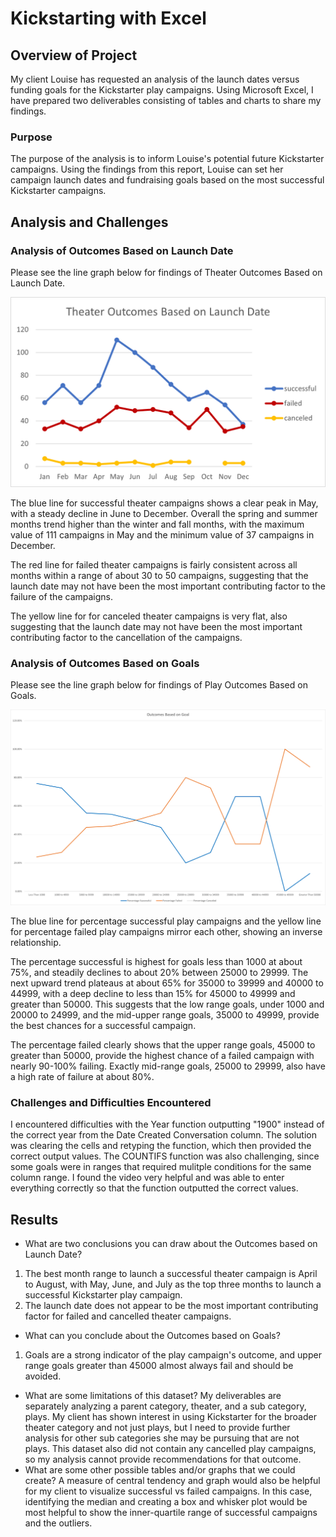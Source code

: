 # Kickstarting with Excel

## Overview of Project
My client Louise has requested an analysis of the launch dates versus funding goals for the Kickstarter play campaigns. Using Microsoft Excel, I have prepared two deliverables consisting of tables and charts to share my findings.
### Purpose
The purpose of the analysis is to inform Louise's potential future Kickstarter campaigns. Using the findings from this report, Louise can set her campaign launch dates and fundraising goals based on the most successful Kickstarter campaigns.

## Analysis and Challenges

### Analysis of Outcomes Based on Launch Date
Please see the line graph below for findings of Theater Outcomes Based on Launch Date. 


![Theater Outcomes vs Launch](Resources/Theater_Outcomes_vs_Launch.png)


The blue line for successful theater campaigns shows a clear peak in May, with a steady decline in June to December. Overall the spring and summer months trend higher than the winter and fall months, with the maximum value of 111 campaigns in May and the minimum value of 37 campaigns in December.

The red line for failed theater campaigns is fairly consistent across all months within a range of about 30 to 50 campaigns, suggesting that the launch date may not have been the most important contributing factor to the failure of the campaigns.

The yellow line for for canceled theater campaigns is very flat, also suggesting that the launch date may not have been the most important contributing factor to the cancellation of the campaigns.

### Analysis of Outcomes Based on Goals
Please see the line graph below for findings of Play Outcomes Based on Goals.

![Outcomes vs Goals](Resources/Outcomes_vs_Goals.png)


The blue line for percentage successful play campaigns and the yellow line for percentage failed play campaigns mirror each other, showing an inverse relationship.

The percentage successful is highest for goals less than 1000 at about 75%, and steadily declines to about 20% between 25000 to 29999. The next upward trend plateaus at about 65% for 35000 to 39999 and 40000 to 44999, with a deep decline to less than 15% for 45000 to 49999 and greater than 50000. This suggests that the low range goals, under 1000 and 20000 to 24999, and the mid-upper range goals, 35000 to 49999, provide the best chances for a successful campaign.

The percentage failed clearly shows that the upper range goals, 45000 to greater than 50000, provide the highest chance of a failed campaign with nearly 90-100% failing. Exactly mid-range goals, 25000 to 29999, also have a high rate of failure at about 80%.

### Challenges and Difficulties Encountered
I encountered difficulties with the Year function outputting "1900" instead of the correct year from the Date Created Conversation column. The solution was clearing the cells and retyping the function, which then provided the correct output values. The COUNTIFS function was also challenging, since some goals were in ranges that required mulitple conditions for the same column range. I found the video very helpful and was able to enter everything correctly so that the function outputted the correct values.

## Results

- What are two conclusions you can draw about the Outcomes based on Launch Date?
1. The best month range to launch a successful theater campaign is April to August, with May, June, and July as the top three months to launch a successful Kickstarter play campaign. 
2. The launch date does not appear to be the most important contributing factor for failed and cancelled theater campaigns. 

- What can you conclude about the Outcomes based on Goals?
1. Goals are a strong indicator of the play campaign's outcome, and upper range goals greater than 45000 almost always fail and should be avoided.
- What are some limitations of this dataset?
My deliverables are separately analyzing a parent category, theater, and a sub category, plays. My client has shown interest in using Kickstarter for the broader theater category and not just plays, but I need to provide further analysis for other sub categories she may be pursuing that are not plays. This dataset also did not contain any cancelled play campaigns, so my analysis cannot provide recommendations for that outcome. 
- What are some other possible tables and/or graphs that we could create?
A measure of central tendency and graph would also be helpful for my client to visualize successful vs failed campaigns. In this case, identifying the median and creating a box and whisker plot would be most helpful to show the inner-quartile range of successful campaigns and the outliers.
